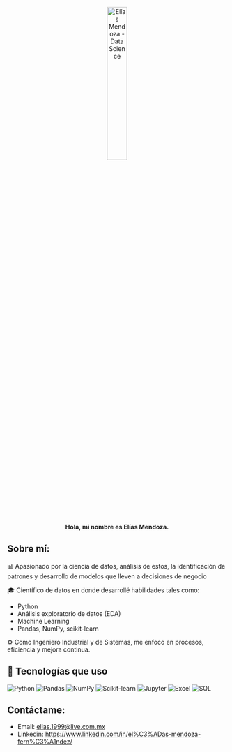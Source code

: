<p align="center">
  <img src="https://pg-p.ctme.caltech.edu/wp-content/uploads/sites/4/2023/02/data-scientist-job-description.jpg" alt="Elías Mendoza - Data Science" width="30%"/>
</p>

<p align="center">
  <b> Hola, mi nombre es Elías Mendoza. </b><br>
</p>

## Sobre mí: 
📊 Apasionado por la ciencia de datos, análisis de estos, la identificación de patrones y desarrollo de modelos que lleven a decisiones de negocio

🎓 Científico de datos en donde desarrollé habilidades tales como:
- Python
- Análisis exploratorio de datos (EDA)
- Machine Learning
- Pandas, NumPy, scikit-learn

⚙️ Como Ingeniero Industrial y de Sistemas, me enfoco en procesos, eficiencia y mejora continua.

## 🧰 Tecnologías que uso

![Python](https://img.shields.io/badge/Python-3776AB?style=for-the-badge&logo=python&logoColor=white)
![Pandas](https://img.shields.io/badge/Pandas-150458?style=for-the-badge&logo=pandas&logoColor=white)
![NumPy](https://img.shields.io/badge/NumPy-013243?style=for-the-badge&logo=numpy&logoColor=white)
![Scikit-learn](https://img.shields.io/badge/Scikit--learn-F7931E?style=for-the-badge&logo=scikit-learn&logoColor=white)
![Jupyter](https://img.shields.io/badge/Jupyter-F37626?style=for-the-badge&logo=jupyter&logoColor=white)
![Excel](https://img.shields.io/badge/Excel-217346?style=for-the-badge&logo=microsoft-excel&logoColor=white)
![SQL](https://img.shields.io/badge/SQL-4479A1?style=for-the-badge&logo=postgresql&logoColor=white)

## Contáctame:
- Email: elias.1999@live.com.mx
- Linkedin: https://www.linkedin.com/in/el%C3%ADas-mendoza-fern%C3%A1ndez/
